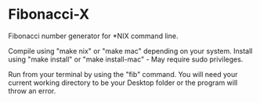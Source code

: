# Fibonacci-X
Fibonacci number generator for *NIX command line. 

Compile using "make nix" or "make mac" depending on your system. 
Install using "make install" or "make install-mac" - May require sudo privileges.

Run from your terminal by using the "fib" command. You will need your current working directory to be your Desktop folder or the program will throw an error.

